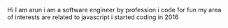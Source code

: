Hi
I am arun
i am a software engineer by profession
i code for fun
my area of interests are related to javascript
i started coding in 2016
